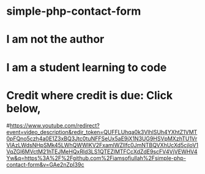 # simple-php-contact-form
# I am not the author
# I am a student learning to code
# Credit where credit is due: Click below,
#https://www.youtube.com/redirect?event=video_description&redir_token=QUFFLUhqa0k3VlhlSUh4YXhtZ1VMT0pFQno5czh4a0E1Z3xBQ3Jtc0tuNFFSeUx5aE9jX1N3UG9HSVpMXzhTU1VrVlAzLWdsNHpSMk45LWhQWWlKV2FxamlWZllfc0JmNTBQVXhUcXd5cjloV1VqZGl6MVctM21hTEJMeHQxRld3LS1QTEZlMTFCcXdZdE9scFV4VjVEWHV4Yw&q=https%3A%2F%2Fgithub.com%2Fiamsofiullah%2Fsimple-php-contact-form&v=GAe2nZpI39c

